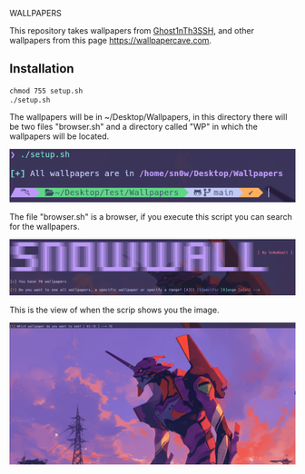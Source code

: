 WALLPAPERS

This repository takes wallpapers from [Ghost1nTh3SSH](https://github.com/Ghost1nTh3SSH/dotfiles), and other wallpapers from this page https://wallpapercave.com.
## Installation

``` 
chmod 755 setup.sh
./setup.sh
```

The wallpapers will be in ~/Desktop/Wallpapers, in this directory there will be two files "browser.sh" and a directory called "WP" in which the wallpapers will be located.

![Alt text](Images/image1.png)

The file "browser.sh" is a browser, if you execute this script you can search for the wallpapers.

![Alt text](Images/image2.png)

This is the view of when the scrip shows you the image.

![Alt text](Images/image3.png)
